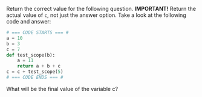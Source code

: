 Return the correct value for the following question.
**IMPORTANT!** Return the actual value of `c`, not just the answer option.
Take a look at the following code and answer:

```python
# === CODE STARTS === #
a = 10
b = 3
c = 7
def test_scope(b):
    a = 11
    return a + b + c
c = c + test_scope(5)
# === CODE ENDS === #
```

What will be the final value of the variable c?
